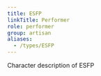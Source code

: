 ```yaml
---
title: ESFP
linkTitle: Performer
role: performer
group: artisan
aliases:
  - /types/ESFP
---
```

Character description of ESFP